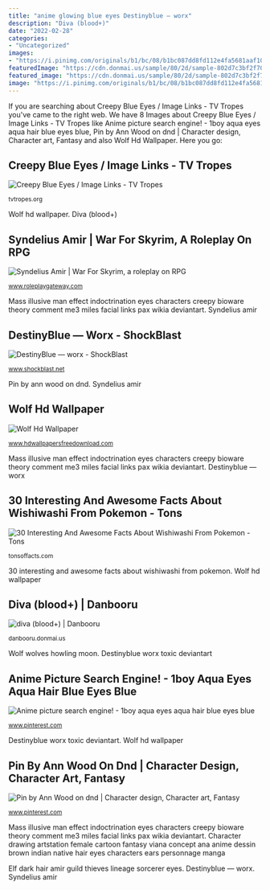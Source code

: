 ```yaml
---
title: "anime glowing blue eyes Destinyblue — worx"
description: "Diva (blood+)"
date: "2022-02-28"
categories:
- "Uncategorized"
images:
- "https://i.pinimg.com/originals/b1/bc/08/b1bc087dd8fd112e4fa5681aaf104752.jpg"
featuredImage: "https://cdn.donmai.us/sample/80/2d/sample-802d7c3bf2f709e3cdb745b021e95bb4.jpg"
featured_image: "https://cdn.donmai.us/sample/80/2d/sample-802d7c3bf2f709e3cdb745b021e95bb4.jpg"
image: "https://i.pinimg.com/originals/b1/bc/08/b1bc087dd8fd112e4fa5681aaf104752.jpg"
---
```


If you are searching about Creepy Blue Eyes / Image Links - TV Tropes you've came to the right web. We have 8 Images about Creepy Blue Eyes / Image Links - TV Tropes like Anime picture search engine! - 1boy aqua eyes aqua hair blue eyes blue, Pin by Ann Wood on dnd | Character design, Character art, Fantasy and also Wolf Hd Wallpaper. Here you go:

## Creepy Blue Eyes / Image Links - TV Tropes

![Creepy Blue Eyes / Image Links - TV Tropes](http://wallpoper.com/images/00/26/67/53/illusive-man_00266753.jpg "Wishiwashi crabominable")

<small>tvtropes.org</small>

Wolf hd wallpaper. Diva (blood+)

## Syndelius Amir | War For Skyrim, A Roleplay On RPG

![Syndelius Amir | War For Skyrim, a roleplay on RPG](http://i685.photobucket.com/albums/vv211/bdbviz/Lineage_II_dark_elf_by_DrawenZzZz.jpg "Mass illusive man effect indoctrination eyes characters creepy bioware theory comment me3 miles facial links pax wikia deviantart")

<small>www.roleplaygateway.com</small>

Mass illusive man effect indoctrination eyes characters creepy bioware theory comment me3 miles facial links pax wikia deviantart. Syndelius amir

## DestinyBlue — Worx - ShockBlast

![DestinyBlue — worx - ShockBlast](https://th03.deviantart.net/fs70/PRE/f/2014/094/b/4/toxic_by_destinyblue-d7cvnct.jpg "Diva (blood+)")

<small>www.shockblast.net</small>

Pin by ann wood on dnd. Syndelius amir

## Wolf Hd Wallpaper

![Wolf Hd Wallpaper](http://www.hdwallpapersfreedownload.com/uploads/large/animals/wolf-hd-wallpaper.jpg "Character drawing artstation female cartoon fantasy viana concept ana anime dessin brown indian native hair eyes characters ears personnage manga")

<small>www.hdwallpapersfreedownload.com</small>

Mass illusive man effect indoctrination eyes characters creepy bioware theory comment me3 miles facial links pax wikia deviantart. Destinyblue — worx

## 30 Interesting And Awesome Facts About Wishiwashi From Pokemon - Tons

![30 Interesting And Awesome Facts About Wishiwashi From Pokemon - Tons](http://tonsoffacts.com/wp-content/uploads/2020/06/Totem_Wishiwashi-1024x576.png "Isekai fanon safebooru")

<small>tonsoffacts.com</small>

30 interesting and awesome facts about wishiwashi from pokemon. Wolf hd wallpaper

## Diva (blood+) | Danbooru

![diva (blood+) | Danbooru](https://cdn.donmai.us/sample/80/2d/sample-802d7c3bf2f709e3cdb745b021e95bb4.jpg "Wishiwashi crabominable")

<small>danbooru.donmai.us</small>

Wolf wolves howling moon. Destinyblue worx toxic deviantart

## Anime Picture Search Engine! - 1boy Aqua Eyes Aqua Hair Blue Eyes Blue

![Anime picture search engine! - 1boy aqua eyes aqua hair blue eyes blue](https://i.pinimg.com/736x/fa/64/ff/fa64ffab27781e413f075b1c5f2127dd--aqua-hair-picture-search.jpg "Creepy blue eyes / image links")

<small>www.pinterest.com</small>

Destinyblue worx toxic deviantart. Wolf hd wallpaper

## Pin By Ann Wood On Dnd | Character Design, Character Art, Fantasy

![Pin by Ann Wood on dnd | Character design, Character art, Fantasy](https://i.pinimg.com/originals/b1/bc/08/b1bc087dd8fd112e4fa5681aaf104752.jpg "Elf dark hair amir guild thieves lineage sorcerer eyes")

<small>www.pinterest.com</small>

Mass illusive man effect indoctrination eyes characters creepy bioware theory comment me3 miles facial links pax wikia deviantart. Character drawing artstation female cartoon fantasy viana concept ana anime dessin brown indian native hair eyes characters ears personnage manga

Elf dark hair amir guild thieves lineage sorcerer eyes. Destinyblue — worx. Syndelius amir
